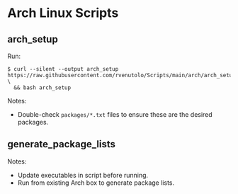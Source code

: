 # Arch Linux Scripts

## arch_setup

Run:

```
$ curl --silent --output arch_setup https://raw.githubusercontent.com/rvenutolo/Scripts/main/arch/arch_setup \
  && bash arch_setup
```

Notes:

* Double-check `packages/*.txt` files to ensure these are the desired packages.


## generate_package_lists

Notes:

* Update executables in script before running.
* Run from existing Arch box to generate package lists.
